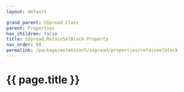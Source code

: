 ```yaml
---
layout: default

grand_parent: SSpread Class
parent: Properties
has_children: false
title: SSpread.RetainSelBlock Property
nav_order: 88
permalink: /package/extension5/sspread/properties/retainselblock
---
```

# {{ page.title }}